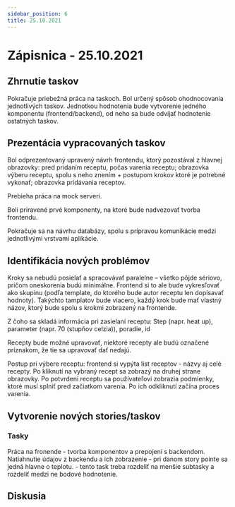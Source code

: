 ```yaml
---
sidebar_position: 6
title: 25.10.2021
---
```


# Zápisnica - 25.10.2021

## Zhrnutie taskov

Pokračuje priebežná práca na taskoch. Bol určený spôsob ohodnocovania jednotlivých taskov. Jednotkou hodnotenia bude vytvorenie jedného komponentu (frontend/backend), od neho sa bude odvíjať hodnotenie ostatných taskov.

## Prezentácia vypracovaných taskov

Bol odprezentovaný upravený návrh frontendu, ktorý pozostával z hlavnej obrazovky: pred pridaním receptu, počas varenia receptu; obrazovka výberu receptu, spolu s neho znením + postupom krokov ktoré je potrebné vykonať; obrazovka pridávania receptov.

Prebieha práca na mock serveri.

Boli priravené prvé komponenty, na ktoré bude nadvezovať tvorba frontendu.

Pokračuje sa na návrhu databázy, spolu s prípravou komunikácie medzi jednotlivými vrstvami aplikácie.

## Identifikácia nových problémov

Kroky sa nebudú posielať a spracovávať paralelne – všetko pôjde sériovo, pričom oneskorenia budú minimálne. Frontend si to ale bude vykresľovať ako skupinu (podľa template, do ktorého bude autor receptu len dopísavať hodnoty). Takýchto tamplatov bude viacero, každý krok bude mať vlastný názov, ktorý bude spolu s krokmi zobrazený na frontende.

Z čoho sa skladá informácia pri zasielaní receptu: Step (napr. heat up), parameter (napr. 70 (stupňov celzia)), poradie, id

Recepty bude možné upravovať, niektoré recepty ale budú označené príznakom, že tie sa upravovať dať nedajú.

Postup pri výbere receptu: frontend si vypýta list receptov - názvy aj celé recepty. Po kliknutí na vybraný recept sa zobrazý na druhej strane obrazovky. Po potvrdení receptu sa používateľovi zobrazia podmienky, ktoré musí splniť pred začiatkom varenia. Po ich odkliknutí začína proces varenia.

## Vytvorenie nových stories/taskov

### Tasky

Práca na fronende - tvorba komponentov a prepojení s backendom. Natiahnutie údajov z backendu a ich zobrazenie - pri danom story pointe sa jedná hlavne o teplotu. - tento task treba rozdeliť na menšie subtasky a rozdeliť medzi ne bodové hodnotenie.

## Diskusia
